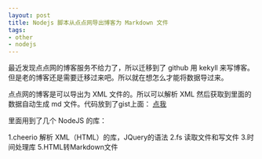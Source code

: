 ```yaml
---
layout: post
title: Nodejs 脚本从点点网导出博客为 Markdown 文件
tags:
- other
- nodejs
---
```


最近发现点点网的博客服务不给力了，所以迁移到了 github 用 kekyll 来写博客。但是老的博客还是需要迁移过来吧。所以就在想怎么才能将数据导过来。

点点网的博客是可以导出为 XML 文件的。所以可以解析 XML 然后获取到里面的数据自动生成 md 文件。代码放到了gist上面：
[点我](https://gist.github.com/yutingzhao1991/86238c8a61e5620bdcfe "NodeJS脚本导出点点博客为Markdown文件")

里面用到了几个 NodeJS 的库：

1.cheerio 解析 XML（HTML）的库，JQuery的语法
2.fs 读取文件和写文件
3.时间处理库
5.HTML转Markdown文件


